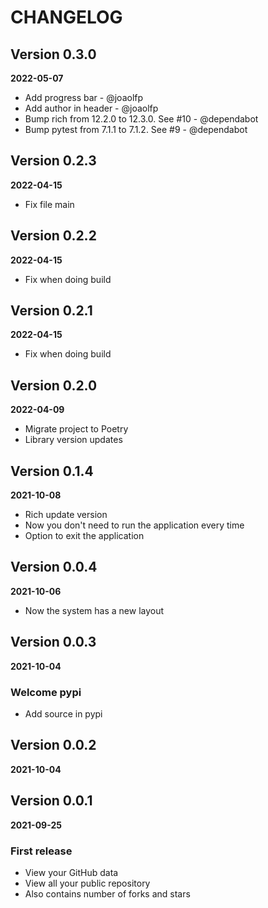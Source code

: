 # CHANGELOG

## Version 0.3.0
**2022-05-07**

- Add progress bar - @joaolfp
- Add author in header - @joaolfp
- Bump rich from 12.2.0 to 12.3.0. See #10 - @dependabot
- Bump pytest from 7.1.1 to 7.1.2. See #9 - @dependabot

## Version 0.2.3
**2022-04-15**

- Fix file main

## Version 0.2.2
**2022-04-15**

- Fix when doing build

## Version 0.2.1
**2022-04-15**

- Fix when doing build

## Version 0.2.0
**2022-04-09**

- Migrate project to Poetry
- Library version updates

## Version 0.1.4
**2021-10-08**

- Rich update version
- Now you don't need to run the application every time
- Option to exit the application

## Version 0.0.4
**2021-10-06**

- Now the system has a new layout

## Version 0.0.3
**2021-10-04**

### Welcome pypi

- Add source in pypi

## Version 0.0.2
**2021-10-04**

## Version 0.0.1
**2021-09-25**

### First release

- View your GitHub data
- View all your public repository
- Also contains number of forks and stars
